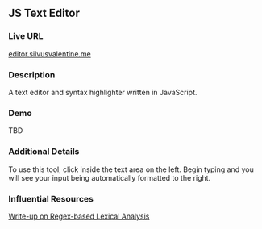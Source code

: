 ## JS Text Editor

### Live URL

[editor.silvusvalentine.me](http://editor.silvusvalentine.me)

### Description

A text editor and syntax highlighter written in JavaScript.

### Demo

TBD

### Additional Details

To use this tool, click inside the text area on the left. Begin typing and you will see your input being automatically formatted to the right.

### Influential Resources

[Write-up on Regex-based Lexical Analysis](http://eli.thegreenplace.net/2013/06/25/regex-based-lexical-analysis-in-python-and-javascript)
